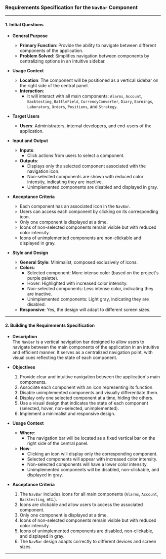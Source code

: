 ### Requirements Specification for the `NavBar` Component

---

#### **1. Initial Questions**

- **General Purpose**  
  - **Primary Function**: Provide the ability to navigate between different components of the application.  
  - **Problem Solved**: Simplifies navigation between components by centralizing options in an intuitive sidebar.

- **Usage Context**  
  - **Location**: The component will be positioned as a vertical sidebar on the right side of the central panel.  
  - **Interaction**:  
    - It will interact with all main components: `Alarms`, `Account`, `Backtesting`, `BattleField`, `CurrencyConverter`, `Diary`, `Earnings`, `Laboratory`, `Orders`, `Positions`, and `Strategy`.

- **Target Users**  
  - **Users**: Administrators, internal developers, and end-users of the application.

- **Input and Output**  
  - **Inputs**:  
    - Click actions from users to select a component.  
  - **Outputs**:  
    - Displays only the selected component associated with the navigation icon.  
    - Non-selected components are shown with reduced color intensity, indicating they are inactive.  
    - Unimplemented components are disabled and displayed in gray.

- **Acceptance Criteria**  
  - Each component has an associated icon in the `NavBar`.  
  - Users can access each component by clicking on its corresponding icon.  
  - Only one component is displayed at a time.  
  - Icons of non-selected components remain visible but with reduced color intensity.  
  - Icons of unimplemented components are non-clickable and displayed in gray.

- **Style and Design**  
  - **General Style**: Minimalist, composed exclusively of icons.  
  - **Colors**:  
    - Selected component: More intense color (based on the project's purple palette).  
    - Hover: Highlighted with increased color intensity.  
    - Non-selected components: Less intense color, indicating they are inactive.  
    - Unimplemented components: Light gray, indicating they are disabled.  
  - **Responsive**: Yes, the design will adapt to different screen sizes.

---

#### **2. Building the Requirements Specification**

- **Description**  
  The `NavBar` is a vertical navigation bar designed to allow users to navigate between the main components of the application in an intuitive and efficient manner. It serves as a centralized navigation point, with visual cues reflecting the state of each component.

- **Objectives**  
  1. Provide clear and intuitive navigation between the application's main components.  
  2. Associate each component with an icon representing its function.  
  3. Disable unimplemented components and visually differentiate them.  
  4. Display only one selected component at a time, hiding the others.  
  5. Use a visual design that indicates the state of each component (selected, hover, non-selected, unimplemented).  
  6. Implement a minimalist and responsive design.

- **Usage Context**  
  - **Where**:  
    - The navigation bar will be located as a fixed vertical bar on the right side of the central panel.  
  - **How**:  
    - Clicking an icon will display only the corresponding component.  
    - Selected components will appear with increased color intensity.  
    - Non-selected components will have a lower color intensity.  
    - Unimplemented components will be disabled, non-clickable, and displayed in gray.

- **Acceptance Criteria**  
  1. The `NavBar` includes icons for all main components (`Alarms`, `Account`, `Backtesting`, etc.).  
  2. Icons are clickable and allow users to access the associated component.  
  3. Only one component is displayed at a time.  
  4. Icons of non-selected components remain visible but with reduced color intensity.  
  5. Icons of unimplemented components are disabled, non-clickable, and displayed in gray.  
  6. The `NavBar` design adapts correctly to different devices and screen sizes.

---

